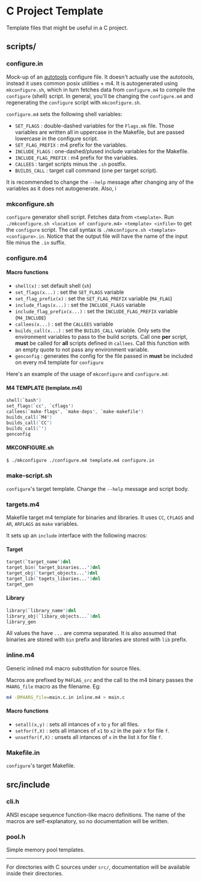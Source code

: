 # C Project Template

Template files that might be useful in a C project.

## scripts/

### configure.in

Mock-up of an [autotools](https://en.wikipedia.org/wiki/GNU_Autotools) configure file. It doesn't
actually use the autotools, instead it uses common posix utilities + m4. It is autogenerated using
`mkconfigure.sh`, which in turn fetches data from `configure.m4` to compile the `configure` (shell)
script. In general, you'll be changing the `configure.m4` and regenerating the `configure` script
with `mkconfigure.sh`.

`configure.m4` sets the following shell variables:

- `SET_FLAGS` : double-dashed variables for the `Flags.mk` file. Those variables are written
              all in uppercase in the Makefile, but are passed lowercase in the configure
              script.
- `SET_FLAG_PREFIX` : m4 prefix for the variables.
- `INCLUDE_FLAGS` : one-dashed/plused include variables for the Makefile.
- `INCLUDE_FLAG_PREFIX` : m4 prefix for the variables.
- `CALLEES` : target scripts minus the `.sh` postfix.
- `BUILDS_CALL` : target call command (one per target script).

It is recommended to change the `--help` message after changing any of the variables
as it does not autogenerate. Also, i

### mkconfigure.sh

`configure` generator shell script. Fetches data from `<template>`. Run `./mkconfigure.sh <location of configure.m4> <template> <infile>`
to get the `configure` script. The call syntax is `./mkconfigure.sh <template> <configure>.in`. Notice that
the output file will have the name of the input file minus the `.in` suffix.

### configure.m4

#### Macro functions

- `shell(x)` : set default shell (`sh`)
- `set_flags(x...)` : set the `SET_FLAGS` variable
- `set_flag_prefix(x)` : set the `SET_FLAG_PREFIX` variable (`M4_FLAG`)
- `include_flags(x...)` : set the `INCLUDE_FLAGS` variable
- `include_flag_prefix(x...)` : set the `INCLUDE_FLAG_PREFIX` variable (`M4_INCLUDE`)
- `callees(x...)` : set the `CALLEES` variable
- `builds_call(x...)` : set the `BUILDS_CALL` variable.
Only sets the environment variables to pass to the build scripts. Call one **per** script,
**must** be called for **all** scripts defined in `callees`. Call this function with an
empty quote to not pass any environment variable.
- `genconfig` : generates the config for the file passed in **must** be included
on every m4 template for `configure`

Here's an example of the usage of `mkconfigure` and `configure.m4`:

#### M4 TEMPLATE (template.m4)
```m4
shell(`bash')
set_flags(`cc', `cflags')
callees(`make-flags', `make-deps', `make-makefile')
builds_call(`M4')
builds_call(`CC')
builds_call(`')
genconfig
```

#### MKCONFIGURE.sh
```sh
$ ./mkconfigure ./configure.m4 template.m4 configure.in
```

### make-script.sh

`configure`'s target template. Change the `--help` message and script body.

### targets.m4

Makefile target m4 template for binaries and libraries.
It uses `CC`, `CFLAGS` and `AR`, `ARFLAGS` as `make` variables.

It sets up an `include` interface with the following macros:

#### Target

```m4
target(`target_name')dnl
target_bin(`target_binaries...')dnl
target_obj(`target_objects...')dnl
target_lib(`tagets_libaries...')dnl
target_gen
```

#### Library

```m4
library(`library_name')dnl
library_obj(`libary_objects...`)dnl
library_gen
```

All values the have `...` are comma separated. It is
also assumed that binaries are stored with `bin` prefix
and libraries are stored with `lib` prefix.

### inline.m4

Generic inlined m4 macro substitution for source files.

Macros are prefixed by `M4FLAG_src` and the call to the m4 binary
passes the `M4ARG_file` macro as the filename. Eg:

```sh
m4 -DM4ARG_file=main.c.in inline.m4 > main.c
```

#### Macro functions
- `setall(x,y)` : sets all intances of `x` to `y` for all files.
- `setfor(f,X)` : sets all intances of `x1` to `x2` in the pair `X` for file `f`.
- `unsetfor(f,X)` : unsets all intances of `x` in the list `X` for file `f`.

### Makefile.in

`configure`'s target Makefile.

## src/include

### cli.h

ANSI escape sequence function-like macro definitions. The name of the macros are self-explanatory,
so no documentation will be written.

### pool.h

Simple memory pool templates.

---

For directories with C sources under `src/`, documentation will be available inside their directories.
